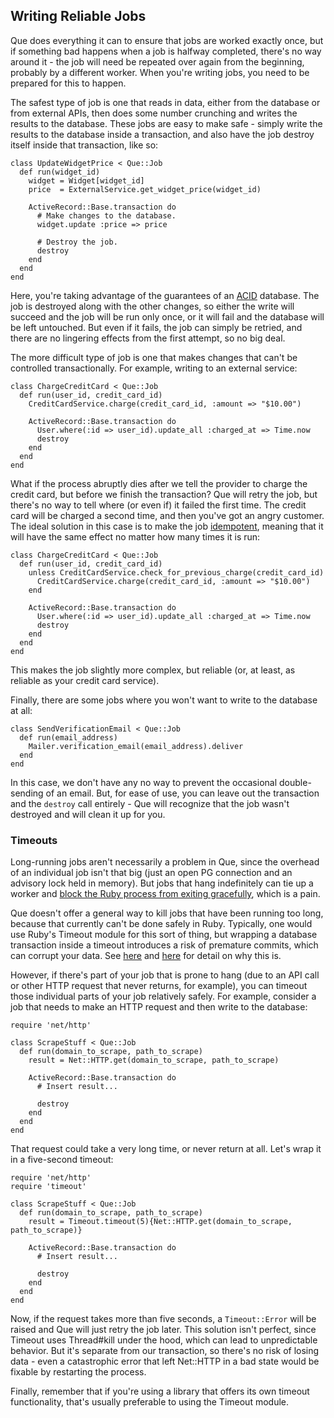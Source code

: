 ## Writing Reliable Jobs

Que does everything it can to ensure that jobs are worked exactly once, but if something bad happens when a job is halfway completed, there's no way around it - the job will need be repeated over again from the beginning, probably by a different worker. When you're writing jobs, you need to be prepared for this to happen.

The safest type of job is one that reads in data, either from the database or from external APIs, then does some number crunching and writes the results to the database. These jobs are easy to make safe - simply write the results to the database inside a transaction, and also have the job destroy itself inside that transaction, like so:

    class UpdateWidgetPrice < Que::Job
      def run(widget_id)
        widget = Widget[widget_id]
        price  = ExternalService.get_widget_price(widget_id)

        ActiveRecord::Base.transaction do
          # Make changes to the database.
          widget.update :price => price

          # Destroy the job.
          destroy
        end
      end
    end

Here, you're taking advantage of the guarantees of an [ACID](https://en.wikipedia.org/wiki/ACID) database. The job is destroyed along with the other changes, so either the write will succeed and the job will be run only once, or it will fail and the database will be left untouched. But even if it fails, the job can simply be retried, and there are no lingering effects from the first attempt, so no big deal.

The more difficult type of job is one that makes changes that can't be controlled transactionally. For example, writing to an external service:

    class ChargeCreditCard < Que::Job
      def run(user_id, credit_card_id)
        CreditCardService.charge(credit_card_id, :amount => "$10.00")

        ActiveRecord::Base.transaction do
          User.where(:id => user_id).update_all :charged_at => Time.now
          destroy
        end
      end
    end

What if the process abruptly dies after we tell the provider to charge the credit card, but before we finish the transaction? Que will retry the job, but there's no way to tell where (or even if) it failed the first time. The credit card will be charged a second time, and then you've got an angry customer. The ideal solution in this case is to make the job [idempotent](https://en.wikipedia.org/wiki/Idempotence), meaning that it will have the same effect no matter how many times it is run:

    class ChargeCreditCard < Que::Job
      def run(user_id, credit_card_id)
        unless CreditCardService.check_for_previous_charge(credit_card_id)
          CreditCardService.charge(credit_card_id, :amount => "$10.00")
        end

        ActiveRecord::Base.transaction do
          User.where(:id => user_id).update_all :charged_at => Time.now
          destroy
        end
      end
    end

This makes the job slightly more complex, but reliable (or, at least, as reliable as your credit card service).

Finally, there are some jobs where you won't want to write to the database at all:

    class SendVerificationEmail < Que::Job
      def run(email_address)
        Mailer.verification_email(email_address).deliver
      end
    end

In this case, we don't have any no way to prevent the occasional double-sending of an email. But, for ease of use, you can leave out the transaction and the `destroy` call entirely - Que will recognize that the job wasn't destroyed and will clean it up for you.

### Timeouts

Long-running jobs aren't necessarily a problem in Que, since the overhead of an individual job isn't that big (just an open PG connection and an advisory lock held in memory). But jobs that hang indefinitely can tie up a worker and [block the Ruby process from exiting gracefully](https://github.com/chanks/que/blob/master/docs/shutting_down_safely.md), which is a pain.

Que doesn't offer a general way to kill jobs that have been running too long, because that currently can't be done safely in Ruby. Typically, one would use Ruby's Timeout module for this sort of thing, but wrapping a database transaction inside a timeout introduces a risk of premature commits, which can corrupt your data. See [here](http://blog.headius.com/2008/02/ruby-threadraise-threadkill-timeoutrb.html) and [here](http://coderrr.wordpress.com/2011/05/03/beware-of-threadkill-or-your-activerecord-transactions-are-in-danger-of-being-partially-committed/) for detail on why this is.

However, if there's part of your job that is prone to hang (due to an API call or other HTTP request that never returns, for example), you can timeout those individual parts of your job relatively safely. For example, consider a job that needs to make an HTTP request and then write to the database:

    require 'net/http'

    class ScrapeStuff < Que::Job
      def run(domain_to_scrape, path_to_scrape)
        result = Net::HTTP.get(domain_to_scrape, path_to_scrape)

        ActiveRecord::Base.transaction do
          # Insert result...

          destroy
        end
      end
    end

That request could take a very long time, or never return at all. Let's wrap it in a five-second timeout:

    require 'net/http'
    require 'timeout'

    class ScrapeStuff < Que::Job
      def run(domain_to_scrape, path_to_scrape)
        result = Timeout.timeout(5){Net::HTTP.get(domain_to_scrape, path_to_scrape)}

        ActiveRecord::Base.transaction do
          # Insert result...

          destroy
        end
      end
    end

Now, if the request takes more than five seconds, a `Timeout::Error` will be raised and Que will just retry the job later. This solution isn't perfect, since Timeout uses Thread#kill under the hood, which can lead to unpredictable behavior. But it's separate from our transaction, so there's no risk of losing data - even a catastrophic error that left Net::HTTP in a bad state would be fixable by restarting the process.

Finally, remember that if you're using a library that offers its own timeout functionality, that's usually preferable to using the Timeout module.
